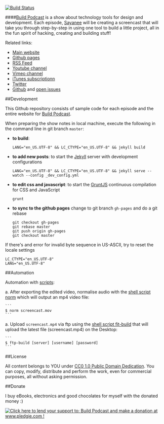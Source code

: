 [![Build Status](https://travis-ci.org/sayanee/build-podcast.png)](https://travis-ci.org/sayanee/build-podcast)


####[Build Podcast](http://build-podcast.com) is a show about technology tools for design and development. Each episode, [Sayanee](http://sayan.ee) will be creating a screencast that will take you through step-by-step in using one tool to build a little project, all in the fun spirit of hacking, creating and building stuff!

Related links:

- [Main website](http://build-podcast.com)
- [Github pages](http://sayanee.github.io/build-podcast)
- [RSS Feed](http://feeds.feedburner.com/BuildPodcastVideos)
- [Youtube channel](http://www.youtube.com/playlist?list=PL9wSRifxQqRrLalGxTs-8FmfftbueLk5u)
- [Vimeo channel](https://vimeo.com/channels/441355)
- [iTunes subscriptionn](https://itunes.apple.com/us/podcast/build-podcast-screencast/id538677863)
- [Twitter](http://twitter.com/buildpodcast)
- [Github](https://github.com/sayanee/build-podcast) and [open issues](https://github.com/sayanee/build-podcast/issues?page=1&state=open)

##Development

This Github repository consists of sample code for each episode and the entire website for [Build Podcast](http://build-podcast.com).

When preparing the show notes in local machine, execute the following in the command line in git branch `master`:

   - **to build**:

       ```
       LANG="en_US.UTF-8" && LC_CTYPE="en_US.UTF-8" && jekyll build
       ```

   - **to add new posts**:  to start the [Jekyll](http://jekyllrb.com/) server with development configurations

       ```
       LANG="en_US.UTF-8" && LC_CTYPE="en_US.UTF-8" && jekyll serve --watch --config _dev_config.yml
       ```
   - **to edit css and javascript**: to start the [GruntJS](http://gruntjs.com/) continuous compilation for CSS and JavaScript

       ```
       grunt
       ```
   - **to sync to the github pages** change to git branch `gh-pages` and do a git rebase

       ```
       git checkout gh-pages
       git rebase master
       git push origin gh-pages
       git checkout master
       ```

If there's and error for invalid byte sequence in US-ASCII, try to reset the locale settings

```
LC_CTYPE="en_US.UTF-8"
LANG="en_US.UTF-8"
```

##Automation

Automation with [scripts](/scripts):

a. After exporting the edited video, normalise audio with the [shell script norm](/scripts/norm) which will output an mp4 video file:


    ```
    $ norm screencast.mov
    ```

a. Upload `screencast.mp4` via ftp using the [shell script fit-build](/scripts/ftp-build) that will upload the latest file (screencast.mp4) on the Desktop:


    ```
    $ ftp-build [server] [username] [password]
    ```

##License

All content belongs to YOU under [CC0 1.0 Public Domain Dedication](http://creativecommons.org/publicdomain/zero/1.0/). You can copy, modify, distribute and perform the work, even for commercial purposes, all without asking permission.


##Donate

I buy eBooks, electronics and good chocolates for myself with the donated money :)

<a href='http://www.pledgie.com/campaigns/19089'><img alt='Click here to lend your support to: Build Podcast and make a donation at www.pledgie.com !' src='http://www.pledgie.com/campaigns/19089.png?skin_name=chrome' border='0' /></a>
